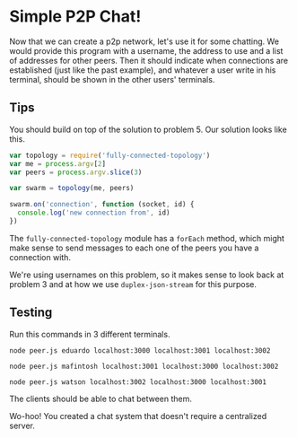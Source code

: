 # Simple P2P Chat!

Now that we can create a p2p network, let's use it for some chatting. We would provide this program with a username,
the address to use and a list of addresses for other peers. Then it should indicate when connections are established
(just like the past example), and whatever a user write in his terminal, should be shown in the other users' terminals.

## Tips

You should build on top of the solution to problem 5. Our solution looks like this.

```js
var topology = require('fully-connected-topology')
var me = process.argv[2]
var peers = process.argv.slice(3)

var swarm = topology(me, peers)

swarm.on('connection', function (socket, id) {
  console.log('new connection from', id)
})
```
The `fully-connected-topology` module has a `forEach` method, which might make sense to send messages
to each one of the peers you have a connection with.

We're using usernames on this problem, so it makes sense to look back at problem 3 and at how we use
`duplex-json-stream` for this purpose.

## Testing

Run this commands in 3 different terminals.

```
node peer.js eduardo localhost:3000 localhost:3001 localhost:3002
```

```
node peer.js mafintosh localhost:3001 localhost:3000 localhost:3002
```

```
node peer.js watson localhost:3002 localhost:3000 localhost:3001
```

The clients should be able to chat between them.

Wo-hoo! You created a chat system that doesn't require a centralized server.
